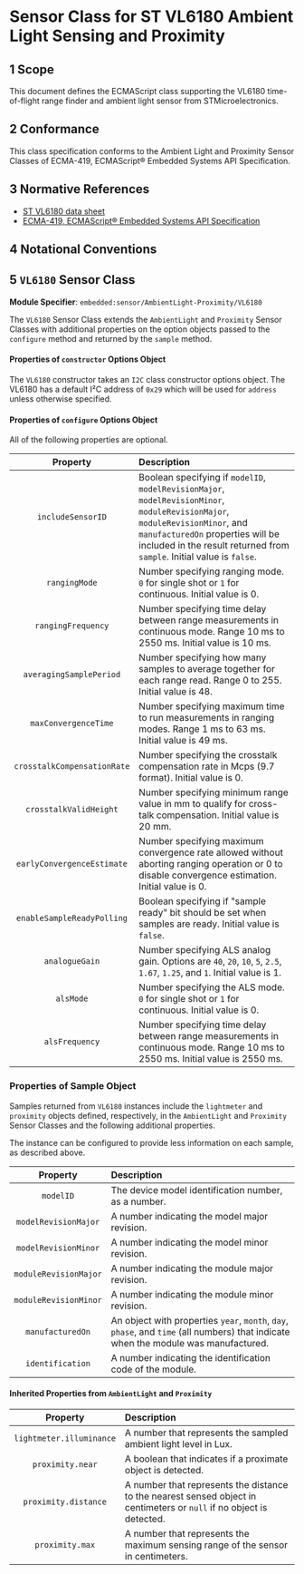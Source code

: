
# Sensor Class for ST VL6180 Ambient Light Sensing and Proximity

## 1 Scope

This document defines the ECMAScript class supporting the VL6180 time-of-flight range finder and ambient light sensor from STMicroelectronics.

## 2 Conformance

This class specification conforms to the Ambient Light and Proximity Sensor Classes of ECMA-419, ECMAScript® Embedded Systems API Specification.

## 3 Normative References

- [ST VL6180 data sheet](https://www.st.com/resource/en/datasheet/vl6180x.pdf)
- [ECMA-419, ECMAScript® Embedded Systems API Specification](https://419.ecma-international.org)

## 4 Notational Conventions

## 5 `VL6180` Sensor Class

**Module Specifier**: `embedded:sensor/AmbientLight-Proximity/VL6180`

The `VL6180` Sensor Class extends the `AmbientLight` and `Proximity` Sensor Classes with additional properties on the option objects passed to the `configure` method and returned by the `sample` method.

#### Properties of `constructor` Options Object

The `VL6180` constructor takes an `I2C` class constructor options object. The VL6180 has a default I²C address of `0x29` which will be used for `address` unless otherwise specified.

#### Properties of `configure` Options Object

All of the following properties are optional.

| Property | Description |
| :---: | :--- |
| `includeSensorID` | Boolean specifying if `modelID`, `modelRevisionMajor`, `modelRevisionMinor`, `moduleRevisionMajor`, `moduleRevisionMinor`, and `manufacturedOn` properties will be included in the result returned from `sample`. Initial value is `false`.
| `rangingMode` | Number specifying ranging mode. `0` for single shot or `1` for continuous. Initial value is 0. 
| `rangingFrequency` | Number specifying time delay between range measurements in continuous mode. Range 10 ms to 2550 ms. Initial value is 10 ms.
| `averagingSamplePeriod` | Number specifying how many samples to average together for each range read. Range 0 to 255. Initial value is 48.
| `maxConvergenceTime` | Number specifying maximum time to run measurements in ranging modes. Range 1 ms to 63 ms. Initial value is 49 ms.
| `crosstalkCompensationRate` | Number specifying the crosstalk compensation rate in Mcps (9.7 format). Initial value is 0.
| `crosstalkValidHeight` | Number specifying minimum range value in mm to qualify for cross-talk compensation. Initial value is 20 mm.
| `earlyConvergenceEstimate` | Number specifying maximum convergence rate allowed without aborting ranging operation or 0 to disable convergence estimation. Initial value is 0.
| `enableSampleReadyPolling` | Boolean specifying if "sample ready" bit should be set when samples are ready. Initial value is `false`.
| `analogueGain` | Number specifying ALS analog gain. Options are `40`, `20`, `10`, `5`, `2.5`, `1.67`, `1.25`, and `1`. Initial value is 1.
| `alsMode` | Number specifying the ALS mode. `0` for single shot or `1` for continuous. Initial value is 0.
| `alsFrequency` | Number specifying time delay between range measurements in continuous mode. Range 10 ms to 2550 ms. Initial value is 2550 ms. 


### Properties of Sample Object
Samples returned from `VL6180` instances include the `lightmeter` and `proximity` objects defined, respectively, in the `AmbientLight` and `Proximity` Sensor Classes and the following additional properties.

The instance can be configured to provide less information on each sample, as described above.

| Property | Description |
| :---: | :--- |
| `modelID` | The device model identification number, as a number.
| `modelRevisionMajor` | A number indicating the model major revision.
| `modelRevisionMinor` | A number indicating the model minor revision.
| `moduleRevisionMajor` | A number indicating the module major revision.
| `moduleRevisionMinor` | A number indicating the module minor revision.
| `manufacturedOn` | An object with properties `year`, `month`, `day`, `phase`, and `time` (all numbers) that indicate when the module was manufactured.
| `identification` | A number indicating the identification code of the module.

#### Inherited Properties from `AmbientLight` and `Proximity`

| Property | Description |
| :---: | :--- |
| `lightmeter.illuminance` | A number that represents the sampled ambient light level in Lux.
| `proximity.near` | A boolean that indicates if a proximate object is detected.
| `proximity.distance` | A number that represents the distance to the nearest sensed object in centimeters or `null` if no object is detected.
| `proximity.max` | A number that represents the maximum sensing range of the sensor in centimeters.

